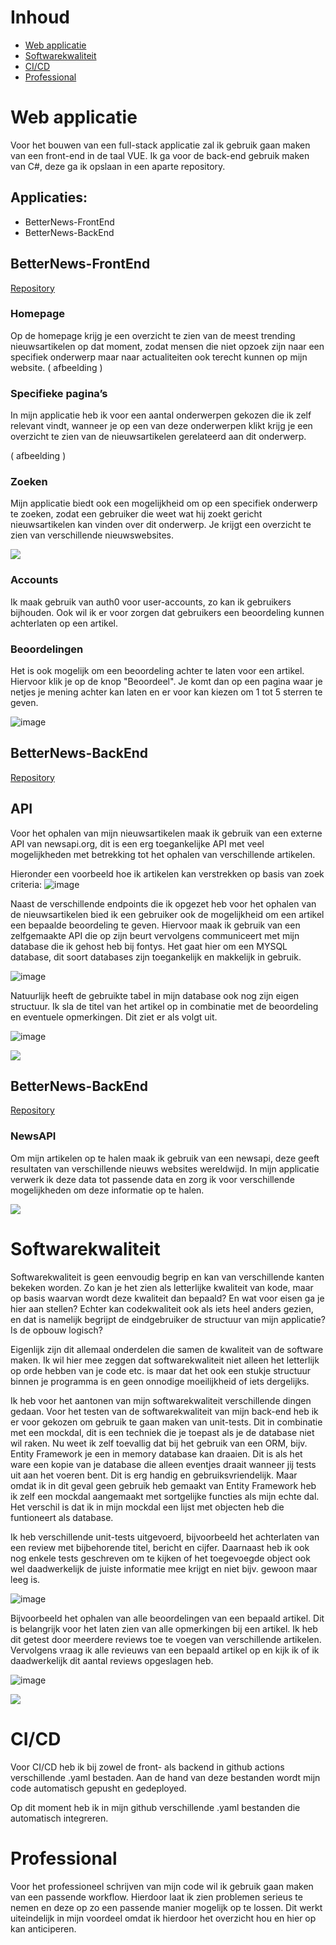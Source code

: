 # **Inhoud**
- [Web applicatie](#web-applicatie)
- [Softwarekwaliteit](#softwarekwaliteit)
- [CI/CD](#cicd)
- [Professional](#professional)
# **Web applicatie**
Voor het bouwen van een full-stack applicatie zal ik gebruik gaan maken van een front-end in de taal VUE. Ik ga voor de back-end gebruik maken van C#, deze ga ik opslaan in een aparte repository.

## **Applicaties:**
- BetterNews-FrontEnd
- BetterNews-BackEnd

## **BetterNews-FrontEnd**
[Repository](https://github.com/457726/betternewsfrontend-s3)
### **Homepage**
Op de homepage krijg je een overzicht te zien van de meest trending nieuwsartikelen op dat moment, zodat mensen die niet opzoek zijn naar een specifiek onderwerp maar naar actualiteiten ook terecht kunnen op mijn website.
( afbeelding )
### **Specifieke pagina’s**
In mijn applicatie heb ik voor een aantal onderwerpen gekozen die ik zelf relevant vindt, wanneer je op een van deze onderwerpen klikt krijg je een overzicht te zien van de nieuwsartikelen gerelateerd aan dit onderwerp.

( afbeelding )
### **Zoeken**
Mijn applicatie biedt ook een mogelijkheid om op een specifiek onderwerp te zoeken, zodat een gebruiker die weet wat hij zoekt gericht nieuwsartikelen kan vinden over dit onderwerp. Je krijgt een overzicht te zien van verschillende nieuwswebsites.

![](https://i.imgur.com/EOQVsTV.jpg)
### **Accounts**
Ik maak gebruik van auth0 voor user-accounts, zo kan ik gebruikers bijhouden. Ook wil ik er voor zorgen dat gebruikers een beoordeling kunnen achterlaten op een artikel.

### **Beoordelingen**
Het is ook mogelijk om een beoordeling achter te laten voor een artikel. Hiervoor klik je op de knop "Beoordeel". Je komt dan op een pagina waar je netjes je mening achter kan laten en er voor kan kiezen om 1 tot 5 sterren te geven.

![image](https://user-images.githubusercontent.com/99723279/174195576-4fffa4a9-158f-4a1b-8266-b1f7cc1a2d85.png)

## **BetterNews-BackEnd**
[Repository](https://github.com/457726/VueBackEnd)

## **API**

Voor het ophalen van mijn nieuwsartikelen maak ik gebruik van een externe API van newsapi.org, dit is een erg toegankelijke API met veel mogelijkheden met betrekking tot het ophalen van verschillende artikelen.

Hieronder een voorbeeld hoe ik artikelen kan verstrekken op basis van zoek criteria:
![image](https://user-images.githubusercontent.com/99723279/174195903-0d5d8d65-e7bd-48df-abc1-e540bd1b26a9.png)

Naast de verschillende endpoints die ik opgezet heb voor het ophalen van de nieuwsartikelen bied ik een gebruiker ook de mogelijkheid om een artikel een bepaalde beoordeling te geven. Hiervoor maak ik gebruik van een zelfgemaakte API die op zijn beurt vervolgens communiceert met mijn database die ik gehost heb bij fontys. Het gaat hier om een MYSQL database, dit soort databases zijn toegankelijk en makkelijk in gebruik.

![image](https://user-images.githubusercontent.com/99723279/174196210-59eaa82b-718c-44d2-bbb2-e6209a894a2e.png)

Natuurlijk heeft de gebruikte tabel in mijn database ook nog zijn eigen structuur. Ik sla de titel van het artikel op in combinatie met de beoordeling en eventuele opmerkingen. Dit ziet er als volgt uit.

![image](https://user-images.githubusercontent.com/99723279/174196384-bd401e40-a64a-4978-b4e9-e8a57c2d7d38.png)


![](https://imgur.com/20A6xBF.jpg)

## **BetterNews-BackEnd**
[Repository](https://github.com/457726/VueBackEnd)
### **NewsAPI**
Om mijn artikelen op te halen maak ik gebruik van een newsapi, deze geeft resultaten van verschillende nieuws websites wereldwijd. In mijn applicatie verwerk ik deze data tot passende data en zorg ik voor verschillende mogelijkheden om deze informatie op te halen.

![](https://imgur.com/zZh9dOI.jpg)

# **Softwarekwaliteit**
Softwarekwaliteit is geen eenvoudig begrip en kan van verschillende kanten bekeken worden. Zo kan je het zien als letterlijke kwaliteit van kode, maar op basis waarvan wordt deze kwaliteit dan bepaald? En wat voor eisen ga je hier aan stellen? Echter kan codekwaliteit ook als iets heel anders gezien, en dat is namelijk begrijpt de eindgebruiker de structuur van mijn applicatie? Is de opbouw logisch?

Eigenlijk zijn dit allemaal onderdelen die samen de kwaliteit van de software maken. Ik wil hier mee zeggen dat softwarekwaliteit niet alleen het letterlijk op orde hebben van je code etc. is maar dat het ook een stukje structuur binnen je programma is en geen onnodige moeilijkheid of iets dergelijks.

Ik heb voor het aantonen van mijn softwarekwaliteit verschillende dingen gedaan. Voor het testen van de softwarekwaliteit van mijn back-end heb ik er voor gekozen om gebruik te gaan maken van unit-tests. Dit in combinatie met een mockdal, dit is een techniek die je toepast als je de database niet wil raken. Nu weet ik zelf toevallig dat bij het gebruik van een ORM, bijv. Entity Framework je een in memory database kan draaien. Dit is als het ware een kopie van je database die alleen eventjes draait wanneer jij tests uit aan het voeren bent. Dit is erg handig en gebruiksvriendelijk. Maar omdat ik in dit geval geen gebruik heb gemaakt van Entity Framework heb ik zelf een mockdal aangemaakt met sortgelijke functies als mijn echte dal. Het verschil is dat ik in mijn mockdal een lijst met objecten heb die funtioneert als database.

Ik heb verschillende unit-tests uitgevoerd, bijvoorbeeld het achterlaten van een review met bijbehorende titel, bericht en cijfer. Daarnaast heb ik ook nog enkele tests geschreven om te kijken of het toegevoegde object ook wel daadwerkelijk de juiste informatie mee krijgt en niet bijv. gewoon maar leeg is. 

![image](https://user-images.githubusercontent.com/99723279/174198121-e48afd3c-c8aa-4f6f-98bf-99f600279b46.png)

Bijvoorbeeld het ophalen van alle beoordelingen van een bepaald artikel. Dit is belangrijk voor het laten zien van alle opmerkingen bij een artikel. Ik heb dit getest door meerdere reviews toe te voegen van verschillende artikelen. Vervolgens vraag ik alle revieuws van een bepaald artikel op en kijk ik of ik daadwerkelijk dit aantal reviews opgeslagen heb.

![image](https://user-images.githubusercontent.com/99723279/174198305-e0f85cc0-a2ce-493e-96d6-6381ae68776b.png)


![](https://imgur.com/MLqODCY.jpg)

# **CI/CD**
Voor CI/CD heb ik bij zowel de front- als backend in github actions verschillende .yaml bestaden. Aan de hand van deze bestanden wordt mijn code automatisch gepusht en gedeployed.

Op dit moment heb ik in mijn github verschillende .yaml bestanden die automatisch integreren.
# **Professional**
Voor het professioneel schrijven van mijn code wil ik gebruik gaan maken van een passende workflow. Hierdoor laat ik zien problemen serieus te nemen en deze op zo een passende manier mogelijk op te lossen. Dit werkt uiteindelijk in mijn voordeel omdat ik hierdoor het overzicht hou en hier op kan anticiperen.
